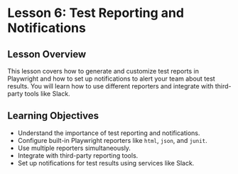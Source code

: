 # Lesson 6: Test Reporting and Notifications

## Lesson Overview

This lesson covers how to generate and customize test reports in Playwright and how to set up notifications to alert your team about test results. You will learn how to use different reporters and integrate with third-party tools like Slack.

## Learning Objectives

*   Understand the importance of test reporting and notifications.
*   Configure built-in Playwright reporters like `html`, `json`, and `junit`.
*   Use multiple reporters simultaneously.
*   Integrate with third-party reporting tools.
*   Set up notifications for test results using services like Slack.